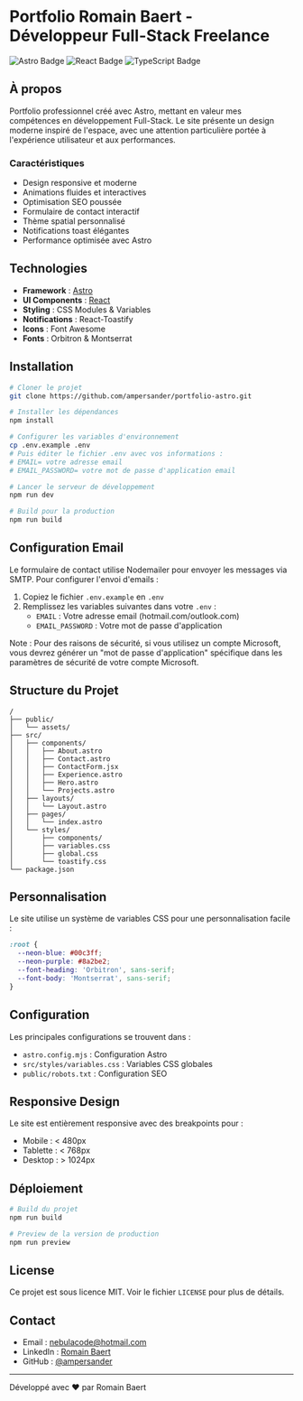 # Portfolio Romain Baert - Développeur Full-Stack Freelance

![Astro Badge](https://img.shields.io/badge/Astro-FF5D01?logo=astro&logoColor=fff&style=for-the-badge)
![React Badge](https://img.shields.io/badge/React-61DAFB?logo=react&logoColor=000&style=for-the-badge)
![TypeScript Badge](https://img.shields.io/badge/TypeScript-3178C6?logo=typescript&logoColor=fff&style=for-the-badge)

## À propos

Portfolio professionnel créé avec Astro, mettant en valeur mes compétences en développement Full-Stack. Le site présente un design moderne inspiré de l'espace, avec une attention particulière portée à l'expérience utilisateur et aux performances.

### Caractéristiques

- Design responsive et moderne
- Animations fluides et interactives
- Optimisation SEO poussée
- Formulaire de contact interactif
- Thème spatial personnalisé
- Notifications toast élégantes
- Performance optimisée avec Astro

## Technologies

- **Framework** : [Astro](https://astro.build/)
- **UI Components** : [React](https://reactjs.org/)
- **Styling** : CSS Modules & Variables
- **Notifications** : React-Toastify
- **Icons** : Font Awesome
- **Fonts** : Orbitron & Montserrat

## Installation

```bash
# Cloner le projet
git clone https://github.com/ampersander/portfolio-astro.git

# Installer les dépendances
npm install

# Configurer les variables d'environnement
cp .env.example .env
# Puis éditer le fichier .env avec vos informations :
# EMAIL= votre adresse email
# EMAIL_PASSWORD= votre mot de passe d'application email

# Lancer le serveur de développement
npm run dev

# Build pour la production
npm run build
```

## Configuration Email

Le formulaire de contact utilise Nodemailer pour envoyer les messages via SMTP. Pour configurer l'envoi d'emails :

1. Copiez le fichier `.env.example` en `.env`
2. Remplissez les variables suivantes dans votre `.env` :
   - `EMAIL` : Votre adresse email (hotmail.com/outlook.com)
   - `EMAIL_PASSWORD` : Votre mot de passe d'application
   
Note : Pour des raisons de sécurité, si vous utilisez un compte Microsoft, vous devrez générer un "mot de passe d'application" spécifique dans les paramètres de sécurité de votre compte Microsoft.

## Structure du Projet

```
/
├── public/
│   └── assets/
├── src/
│   ├── components/
│   │   ├── About.astro
│   │   ├── Contact.astro
│   │   ├── ContactForm.jsx
│   │   ├── Experience.astro
│   │   ├── Hero.astro
│   │   └── Projects.astro
│   ├── layouts/
│   │   └── Layout.astro
│   ├── pages/
│   │   └── index.astro
│   └── styles/
│       ├── components/
│       ├── variables.css
│       ├── global.css
│       └── toastify.css
└── package.json
```

## Personnalisation

Le site utilise un système de variables CSS pour une personnalisation facile :

```css
:root {
  --neon-blue: #00c3ff;
  --neon-purple: #8a2be2;
  --font-heading: 'Orbitron', sans-serif;
  --font-body: 'Montserrat', sans-serif;
}
```

## Configuration

Les principales configurations se trouvent dans :
- `astro.config.mjs` : Configuration Astro
- `src/styles/variables.css` : Variables CSS globales
- `public/robots.txt` : Configuration SEO

## Responsive Design

Le site est entièrement responsive avec des breakpoints pour :
- Mobile : < 480px
- Tablette : < 768px
- Desktop : > 1024px

## Déploiement

```bash
# Build du projet
npm run build

# Preview de la version de production
npm run preview
```

## License

Ce projet est sous licence MIT. Voir le fichier `LICENSE` pour plus de détails.

## Contact

- Email : nebulacode@hotmail.com
- LinkedIn : [Romain Baert](https://fr.linkedin.com/in/romain-baert)
- GitHub : [@ampersander](https://github.com/ampersander)

---

Développé avec ❤️ par Romain Baert
